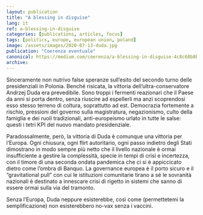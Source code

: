```yaml
---
layout: publication
title: "A blessing in disguise"
lang: it
ref: a-blessing-in-disguise
categories: [publications, articles, focus]
tags: [politics, europe, european union, poland]
image: /assets/images/2020-07-13-duda.jpg
publication: "Coerenza eventuale"
canonical: https://medium.com/coerenza/a-blessing-in-disguise-4c8c68b8bb74
archive:
---
```


Sinceramente non nutrivo false speranze sull’esito del secondo turno delle presidenziali in Polonia. Benché risicata, la vittoria dell’ultra-conservatore Andrzej Duda era prevedibile. Sono troppi i fermenti reazionari che il Paese da anni si porta dentro, senza riuscire ad espellerli ma anzi scoprendosi esso stesso terreno di coltura, soprattutto ad est. Democrazia fortemente a rischio, pressioni del governo sulla magistratura, negazionismo, culto della famiglia e dei ruoli tradizionali, anti-europeismo urlato in tutte le salse: questi i tetri KPI del nuovo mandato presidenziale.

Paradossalmente, però, la vittoria di Duda è comunque una vittoria per l’Europa. Ogni chiusura, ogni flirt autoritario, ogni passo indietro degli Stati dimostrano in modo sempre più netto che il livello nazionale è ormai insufficiente a gestire la complessità, specie in tempi di crisi e incertezza, con il timore di una seconda ondata pandemica che ci si è appiccicato dietro come l’ombra di Banquo. La governance europea è il porto sicuro e il “gravitational pull” con cui le istituzioni comunitarie tirano a sé le sovranità nazionali è destinato a innescare crisi di rigetto in sistemi che sanno di essere ormai sulla via del tramonto.

Senza l’Europa, Duda neppure esisterebbe, così come (permettetemi la semplificazione) non esisterebbero no-vax senza i vaccini.
